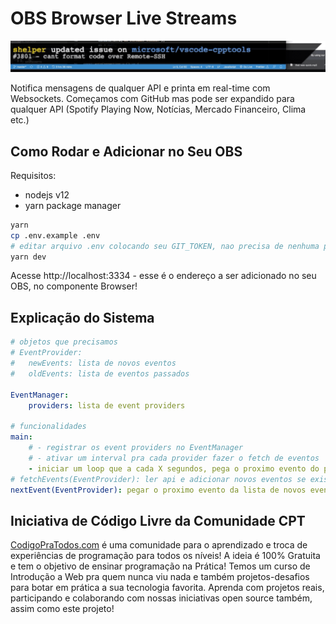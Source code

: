 # OBS Browser Live Streams

![obs-browser-live-streams.gif](obs-browser-live-streams.gif)

Notifica mensagens de qualquer API e printa em real-time com Websockets. Começamos com GitHub mas pode ser expandido para qualquer API (Spotify Playing Now, Notícias, Mercado Financeiro, Clima etc.)

## Como Rodar e Adicionar no Seu OBS

Requisitos:

-   nodejs v12
-   yarn package manager

```sh
yarn
cp .env.example .env
# editar arquivo .env colocando seu GIT_TOKEN, nao precisa de nenhuma permissão
yarn dev
```

Acesse http://localhost:3334 - esse é o endereço a ser adicionado no seu OBS, no componente Browser!

## Explicação do Sistema

```yml
# objetos que precisamos
# EventProvider:
#   newEvents: lista de novos eventos
#   oldEvents: lista de eventos passados

EventManager:
    providers: lista de event providers

# funcionalidades
main:
    # - registrar os event providers no EventManager
    # - ativar um interval pra cada provider fazer o fetch de eventos
    - iniciar um loop que a cada X segundos, pega o proximo evento do proximo provider (circular)
# fetchEvents(EventProvider): ler api e adicionar novos eventos se existirem
nextEvent(EventProvider): pegar o proximo evento da lista de novos eventos e mover para eventos antigos
```

## Iniciativa de Código Livre da Comunidade CPT

[CodigoPraTodos.com](https://codigopratodos.com) é uma comunidade para o aprendizado e troca de experiências de programação para todos os níveis! A ideia é 100% Gratuita e tem o objetivo de ensinar programação na Prática! Temos um curso de Introdução a Web pra quem nunca viu nada e também projetos-desafios para botar em prática a sua tecnologia favorita. Aprenda com projetos reais, participando e colaborando com nossas iniciativas open source também, assim como este projeto!
